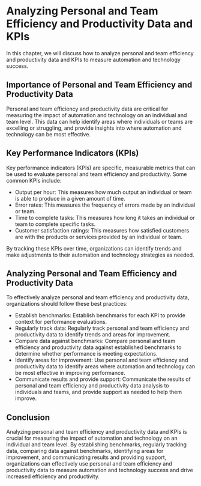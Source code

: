 Analyzing Personal and Team Efficiency and Productivity Data and KPIs
=============================================================================================================================

In this chapter, we will discuss how to analyze personal and team efficiency and productivity data and KPIs to measure automation and technology success.

Importance of Personal and Team Efficiency and Productivity Data
----------------------------------------------------------------

Personal and team efficiency and productivity data are critical for measuring the impact of automation and technology on an individual and team level. This data can help identify areas where individuals or teams are excelling or struggling, and provide insights into where automation and technology can be most effective.

Key Performance Indicators (KPIs)
---------------------------------

Key performance indicators (KPIs) are specific, measurable metrics that can be used to evaluate personal and team efficiency and productivity. Some common KPIs include:

* Output per hour: This measures how much output an individual or team is able to produce in a given amount of time.
* Error rates: This measures the frequency of errors made by an individual or team.
* Time to complete tasks: This measures how long it takes an individual or team to complete specific tasks.
* Customer satisfaction ratings: This measures how satisfied customers are with the products or services provided by an individual or team.

By tracking these KPIs over time, organizations can identify trends and make adjustments to their automation and technology strategies as needed.

Analyzing Personal and Team Efficiency and Productivity Data
------------------------------------------------------------

To effectively analyze personal and team efficiency and productivity data, organizations should follow these best practices:

* Establish benchmarks: Establish benchmarks for each KPI to provide context for performance evaluations.
* Regularly track data: Regularly track personal and team efficiency and productivity data to identify trends and areas for improvement.
* Compare data against benchmarks: Compare personal and team efficiency and productivity data against established benchmarks to determine whether performance is meeting expectations.
* Identify areas for improvement: Use personal and team efficiency and productivity data to identify areas where automation and technology can be most effective in improving performance.
* Communicate results and provide support: Communicate the results of personal and team efficiency and productivity data analysis to individuals and teams, and provide support as needed to help them improve.

Conclusion
----------

Analyzing personal and team efficiency and productivity data and KPIs is crucial for measuring the impact of automation and technology on an individual and team level. By establishing benchmarks, regularly tracking data, comparing data against benchmarks, identifying areas for improvement, and communicating results and providing support, organizations can effectively use personal and team efficiency and productivity data to measure automation and technology success and drive increased efficiency and productivity.
